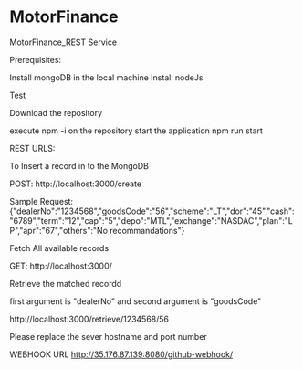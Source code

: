# MotorFinance
MotorFinance_REST Service

Prerequisites:

Install mongoDB in the local machine
Install nodeJs

Test

Download the repository 

execute npm -i on the repository
start the application npm run start

REST URLS:

To Insert a record in to the MongoDB

POST: http://localhost:3000/create

Sample Request: {"dealerNo":"1234568","goodsCode":"56","scheme":"LT","dor":"45","cash":"6789","term":"12","cap":"5","depo":"MTL","exchange":"NASDAC","plan":"LP","apr":"67","others":"No recommandations"}
	

Fetch All available records

GET: http://localhost:3000/

Retrieve the matched recordd

first argument is "dealerNo" and second argument is "goodsCode"

http://localhost:3000/retrieve/1234568/56

Please replace the sever hostname and port number

WEBHOOK URL
http://35.176.87.139:8080/github-webhook/
